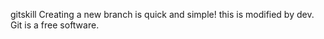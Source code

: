 gitskill
Creating a new branch is quick and simple!
this is modified by dev.
Git is a free software.
